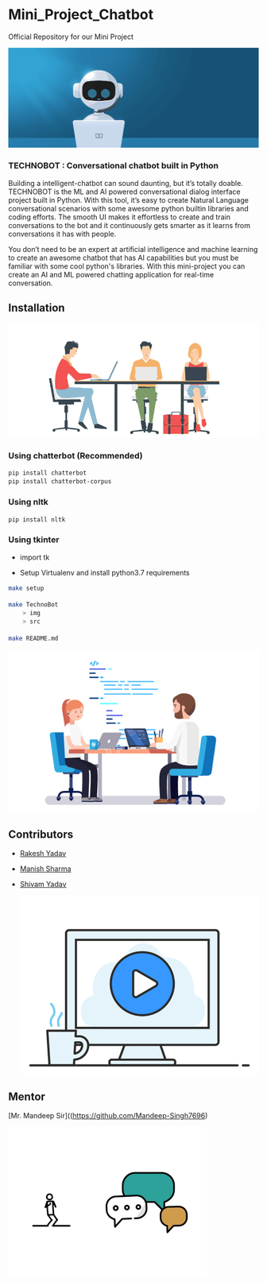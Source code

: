 # Mini_Project_Chatbot
Official Repository for our Mini Project

![](TechnoBot/img/gig_chatbot.gif)


### TECHNOBOT : Conversational chatbot built in Python 

Building a intelligent-chatbot can sound daunting, but it’s totally doable. TECHNOBOT is the ML  and AI powered conversational
 dialog interface project built in Python. With this tool, it’s easy to create Natural Language conversational scenarios with some
  awesome python builtin libraries  and coding efforts.
The smooth UI makes it effortless to create and train conversations to the bot and it continuously gets smarter as it learns from
 conversations it has with people.

You don’t need to be an expert at artificial intelligence and machine learning to create an awesome chatbot that has AI capabilities but you must be familiar with some cool python's libraries.
With this mini-project you can create an AI and ML powered chatting application for real-time conversation.

## Installation
   ![](TechnoBot/img/homepage-hero-team.gif)

### Using chatterbot (Recommended) 
```sh
pip install chatterbot
pip install chatterbot-corpus
```

### Using nltk
```sh
pip install nltk
```
### Using tkinter

* import tk

* Setup Virtualenv and install python3.7 requirements
```sh
make setup

make TechnoBot 
    > img 
    > src

make README.md

```

   ![](TechnoBot/img/DeveloperAnimation_.gif)
  
## Contributors

 - [Rakesh Yadav](https://github.com/gfobiyatechnical)

 - [Manish Sharma](https://github.com/manish2407)
 
 - [Shivam Yadav](https://github.com/shivamyadav37)
 
    ![](TechnoBot/img/cebe7a632ffc16eb9fb3fecb168cb6ab.gif)
 
 


## Mentor 
[Mr. Mandeep Sir]((https://github.com/Mandeep-Singh7696)


   ![](TechnoBot/img/funny_animation.gif)
